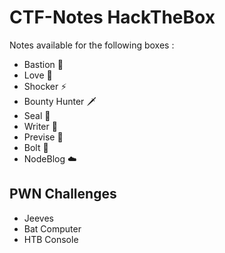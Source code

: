 # CTF-Notes HackTheBox 
Notes available for the following boxes : 
- Bastion 💂
- Love 💖
- Shocker ⚡
- Bounty Hunter 🗡
- Seal 🦭
- Writer 📃
- Previse 📂
- Bolt 🔩
- NodeBlog ☁️

## PWN Challenges
- Jeeves
- Bat Computer
- HTB Console
